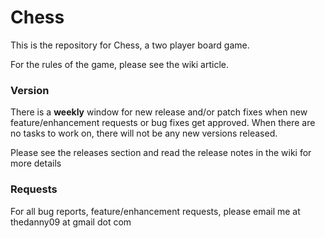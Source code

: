 <h1>Chess</h1>
<!--<img src="https://travis-ci.org/danielricci/chess.svg?branch=master" />-->
This is the repository for Chess, a two player board game.

For the rules of the game, please see the wiki article.

<h3>Version</h3>
<p>There is a <b>weekly</b> window for new release and/or patch fixes when new feature/enhancement requests or bug fixes get approved. When there are no tasks to work on, there will not be any new versions released.</p>

<p>Please see the releases section and read the release notes in the wiki for more details</p>

<h3>Requests</h3>
<p>For all bug reports, feature/enhancement requests, please email me at thedanny09 at gmail dot com</p>
